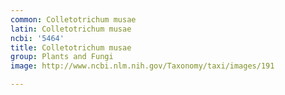```yaml
---
common: Colletotrichum musae
latin: Colletotrichum musae
ncbi: '5464'
title: Colletotrichum musae
group: Plants and Fungi
image: http://www.ncbi.nlm.nih.gov/Taxonomy/taxi/images/191

---
```

